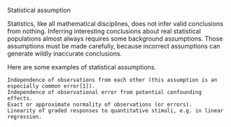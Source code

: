 Statistical assumption

Statistics, like all mathematical disciplines, does not infer valid conclusions from nothing. Inferring interesting conclusions about real statistical populations almost always requires some background assumptions. Those assumptions must be made carefully, because incorrect assumptions can generate wildly inaccurate conclusions.

Here are some examples of statistical assumptions.

    Independence of observations from each other (this assumption is an especially common error[1]).
    Independence of observational error from potential confounding effects.
    Exact or approximate normality of observations (or errors).
    Linearity of graded responses to quantitative stimuli, e.g. in linear regression.